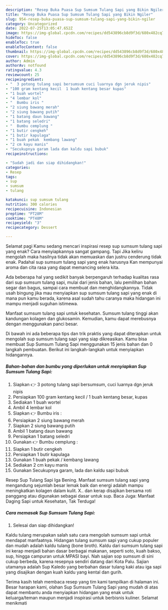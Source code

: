 ```yaml
---
description: "Resep Buka Puasa Sup Sumsum Tulang Sapi yang Bikin Ngiler"
title: "Resep Buka Puasa Sup Sumsum Tulang Sapi yang Bikin Ngiler"
slug: 954-resep-buka-puasa-sup-sumsum-tulang-sapi-yang-bikin-ngiler
category: Uncategorized
date: 2022-07-25T13:05:47.652Z
image: https://img-global.cpcdn.com/recipes/dd543896cb8d9f3d/680x482cq70/sup-sumsum-tulang-sapi-foto-resep-utama.jpg
hideToc: false
enableToc: true
enableTocContent: false
thumbnail: https://img-global.cpcdn.com/recipes/dd543896cb8d9f3d/680x482cq70/sup-sumsum-tulang-sapi-foto-resep-utama.jpg
cover: https://img-global.cpcdn.com/recipes/dd543896cb8d9f3d/680x482cq70/sup-sumsum-tulang-sapi-foto-resep-utama.jpg
author: Admin
authorAv: notfound
ratingvalue: 4.3
reviewcount: 25
recipeingredient:
- "  3 potong tulang sapi bersumsum cuci luarnya dgn jeruk nipis"
- "100 gram kentang kecil  1 buah kentang besar kupas"
- "1 buah wortel"
- "4 lembar kol"
- "  Bumbu iris "
- "2 siung bawang merah"
- "2 siung bawang putih"
- "1 batang daun bawang"
- "1 batang seledri"
- "  Bumbu cemplung "
- "1 butir cengkeh"
- "1 butir kapulaga"
- "1 buah pekak  kembang lawang"
- "2 cm kayu manis"
- "Secukupnya garam lada dan kaldu sapi bubuk"
recipeinstructions:

- "Sudah jadi dan siap dihidangkan!"
categories:
- Resep
tags:
- sup
- sumsum
- tulang

katakunci: sup sumsum tulang 
nutrition: 300 calories
recipecuisine: Indonesian
preptime: "PT28M"
cooktime: "PT48M"
recipeyield: "3"
recipecategory: Dessert

---
```



Selamat pagi Kamu sedang mencari inspirasi resep sup sumsum tulang sapi yang enak? Cara menyiapkannya sangat gampang. Tapi Jika keliru mengolah maka hasilnya tidak akan memuaskan dan justru cenderung tidak enak. Padahal sup sumsum tulang sapi yang enak harusnya Kan mempunyai aroma dan cita rasa yang dapat memancing selera kita.


Ada beberapa hal yang sedikit banyak berpengaruh terhadap kualitas rasa dari sup sumsum tulang sapi, mulai dari jenis bahan, lalu pemilihan bahan segar dan bagus, sampai cara membuat dan menghidangkannya. Tidak usah bingung jika mau menyiapkan sup sumsum tulang sapi yang enak di mana pun kamu berada, karena asal sudah tahu caranya maka hidangan ini mampu menjadi suguhan istimewa.

Manfaat sumsum tulang sapi untuk kesehatan. Sumsum tulang tinggi akan kandungan kolagen dan glukosamin. Kemudian, kamu dapat merebusnya dengan menggunakan panci besar.


Di bawah ini ada beberapa tips dan trik praktis yang dapat diterapkan untuk mengolah sup sumsum tulang sapi yang siap dikreasikan. Kamu bisa membuat Sup Sumsum Tulang Sapi menggunakan 15 jenis bahan dan 0 langkah pembuatan. Berikut ini langkah-langkah untuk menyiapkan hidangannya.

<!--inarticleads1-->

##### Bahan-bahan dan bumbu yang diperlukan untuk menyiapkan Sup Sumsum Tulang Sapi:

1. Siapkan  👉 3 potong tulang sapi bersumsum, cuci luarnya dgn jeruk nipis
1. Persiapkan 100 gram kentang kecil / 1 buah kentang besar, kupas
1. Sediakan 1 buah wortel
1. Ambil 4 lembar kol
1. Siapkan  👉 Bumbu iris :
1. Persiapkan 2 siung bawang merah
1. Siapkan 2 siung bawang putih
1. Ambil 1 batang daun bawang
1. Persiapkan 1 batang seledri
1. Gunakan  👉 Bumbu cemplung :
1. Siapkan 1 butir cengkeh
1. Persiapkan 1 butir kapulaga
1. Gunakan 1 buah pekak / kembang lawang
1. Sediakan 2 cm kayu manis
1. Gunakan Secukupnya garam, lada dan kaldu sapi bubuk


Resep Sup Tulang Sapi Iga Bening. Manfaat sumsum tulang sapi yang mengandung sejumlah besar lemak baik dan energi adalah mampu meningkatkan kolagen dalam kulit. X.. dan kerap disajikan bersama roti panggang atau digunakan sebagai dasar untuk sup. Baca Juga: Manfaat Daging Sapi untuk Kesehatan, Tak Terduga! 

<!--inarticleads2-->

##### Cara memasak Sup Sumsum Tulang Sapi:


1. Selesai dan siap dihidangkan!

Kaldu tulang merupakan salah satu cara mengolah sumsum sapi untuk mendapat manfaatnya. Hidangan tulang sumsum sapi yang cukup populer dan mudah adalah kaldu tulang (bone broth). Kaldu dari sumsum tulang sapi ini kerap menjadi bahan dasar berbagai makanan, seperti soto, kuah bakso, sup, hingga campuran untuk MPASI bayi. Nah sajian sop sumsum di sini cukup berbeda, karena resepnya sendiri datang dari Kota Palu. Sajian utamanya adalah Sup Kaledo yang berbahan dasar tulang kaki atau iga sapi yang disajikan dengan kuah kaldu yang kental dan gurih. 

Terima kasih telah membaca resep yang tim kami tampilkan di halaman ini. Besar harapan kami, olahan Sup Sumsum Tulang Sapi yang mudah di atas dapat membantu anda menyiapkan hidangan yang enak untuk keluarga/teman maupun menjadi inspirasi untuk berbisnis kuliner. Selamat menikmati
